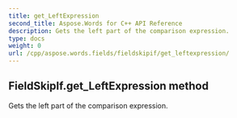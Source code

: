 ```yaml
---
title: get_LeftExpression
second_title: Aspose.Words for C++ API Reference
description: Gets the left part of the comparison expression. 
type: docs
weight: 0
url: /cpp/aspose.words.fields/fieldskipif/get_leftexpression/
---
```

## FieldSkipIf.get_LeftExpression method


Gets the left part of the comparison expression.

